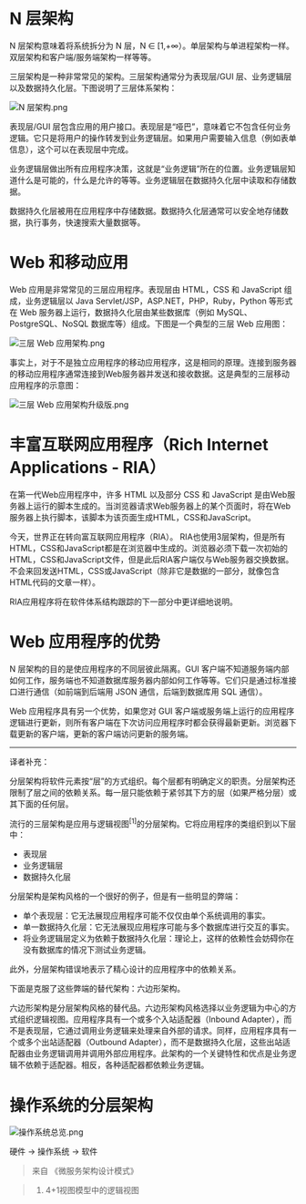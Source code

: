 # N 层架构

N 层架构意味着将系统拆分为 N 层，N ∈ [1,+∞）。单层架构与单进程架构一样。双层架构和客户端/服务端架构一样等等。

三层架构是一种非常常见的架构。三层架构通常分为表现层/GUI 层、业务逻辑层以及数据持久化层。下图说明了三层体系架构：

![N 层架构.png](https://i.loli.net/2020/12/27/NJvGA7x42BjwEaC.png)

表现层/GUI 层包含应用的用户接口。表现层是“哑巴”，意味着它不包含任何业务逻辑。它只是将用户的操作转发到业务逻辑层。如果用户需要输入信息（例如表单信息），这个可以在表现层中完成。

业务逻辑层做出所有应用程序决策，这就是“业务逻辑”所在的位置。业务逻辑层知道什么是可能的，什么是允许的等等。业务逻辑层在数据持久化层中读取和存储数据。

数据持久化层被用在应用程序中存储数据。数据持久化层通常可以安全地存储数据，执行事务，快速搜索大量数据等。

# Web 和移动应用

Web 应用是非常常见的三层应用程序。表现层由 HTML，CSS 和 JavaScript 组成，业务逻辑层以 Java Servlet/JSP，ASP.NET，PHP，Ruby，Python 等形式在 Web 服务器上运行，数据持久化层由某些数据库（例如 MySQL、PostgreSQL、NoSQL 数据库等）组成。下图是一个典型的三层 Web 应用图：

![三层 Web 应用架构.png](https://i.loli.net/2020/12/27/Hg325hiBMDnKw9R.png)

事实上，对于不是独立应用程序的移动应用程序，这是相同的原理。连接到服务器的移动应用程序通常连接到Web服务器并发送和接收数据。这是典型的三层移动应用程序的示意图：

![三层 Web 应用架构升级版.png](https://i.loli.net/2020/12/27/nBFY97ITvU6qJfm.png)

# 丰富互联网应用程序（Rich Internet Applications - RIA）

在第一代Web应用程序中，许多 HTML 以及部分 CSS 和 JavaScript 是由Web服务器上运行的脚本生成的。当浏览器请求Web服务器上的某个页面时，将在Web服务器上执行脚本，该脚本为该页面生成HTML，CSS和JavaScript。

今天，世界正在转向富互联网应用程序（RIA）。 RIA也使用3层架构，但是所有HTML，CSS和JavaScript都是在浏览器中生成的。浏览器必须下载一次初始的HTML，CSS和JavaScript文件，但是此后RIA客户端仅与Web服务器交换数据。不会来回发送HTML，CSS或JavaScript（除非它是数据的一部分，就像包含HTML代码的文章一样）。

RIA应用程序将在软件体系结构跟踪的下一部分中更详细地说明。

# Web 应用程序的优势

N 层架构的目的是使应用程序的不同层彼此隔离。GUI 客户端不知道服务端内部如何工作，服务端也不知道数据库服务器内部如何工作等等。它们只是通过标准接口进行通信（如前端到后端用 JSON 通信，后端到数据库用 SQL 通信）。

Web 应用程序具有另一个优势，如果您对 GUI 客户端或服务端上运行的应用程序逻辑进行更新，则所有客户端在下次访问应用程序时都会获得最新更新。浏览器下载更新的客户端，更新的客户端访问更新的服务端。



<hr/>

译者补充：

分层架构将软件元素按“层”的方式组织。每个层都有明确定义的职责。分层架构还限制了层之间的依赖关系。每一层只能依赖于紧邻其下方的层（如果严格分层）或其下面的任何层。

流行的三层架构是应用与逻辑视图<sup>[1]</sup>的分层架构。它将应用程序的类组织到以下层中：

+ 表现层
+ 业务逻辑层
+ 数据持久化层

分层架构是架构风格的一个很好的例子，但是有一些明显的弊端：

+ 单个表现层：它无法展现应用程序可能不仅仅由单个系统调用的事实。
+ 单一数据持久化层：它无法展现应用程序可能与多个数据库进行交互的事实。
+ 将业务逻辑层定义为依赖于数据持久化层：理论上，这样的依赖性会妨碍你在没有数据库的情况下测试业务逻辑。

此外，分层架构错误地表示了精心设计的应用程序中的依赖关系。

下面是克服了这些弊端的替代架构：六边形架构。

六边形架构是分层架构风格的替代品。六边形架构风格选择以业务逻辑为中心的方式组织逻辑视图。应用程序具有一个或多个入站适配器（Inbound Adapter），而不是表现层，它通过调用业务逻辑来处理来自外部的请求。同样，应用程序具有一个或多个出站适配器（Outbound Adapter），而不是数据持久化层，这些出站适配器由业务逻辑调用并调用外部应用程序。此架构的一个关键特性和优点是业务逻辑不依赖于适配器。相反，各种适配器都依赖业务逻辑。



# 操作系统的分层架构

![操作系统总览.png](https://i.loli.net/2021/01/31/foBZRxFGUY8Nmb2.png)

硬件 -> 操作系统 -> 软件

> 来自 《微服务架构设计模式》

> 1. 4+1视图模型中的逻辑视图				